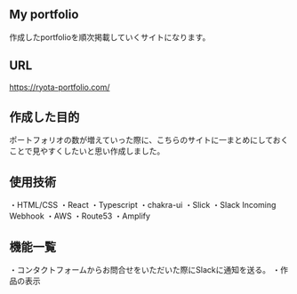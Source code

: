 ## My portfolio
作成したportfolioを順次掲載していくサイトになります。


## URL
https://ryota-portfolio.com/


## 作成した目的
ポートフォリオの数が増えていった際に、こちらのサイトに一まとめにしておくことで見やすくしたいと思い作成しました。


## 使用技術
・HTML/CSS
・React
・Typescript
・chakra-ui
・Slick
・Slack Incoming Webhook
・AWS
  ・Route53
  ・Amplify


## 機能一覧
・コンタクトフォームからお問合せをいただいた際にSlackに通知を送る。
・作品の表示
